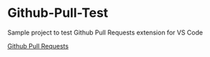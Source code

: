 # Github-Pull-Test
Sample project to test Github Pull Requests extension for VS Code

[Github Pull Requests](https://marketplace.visualstudio.com/items?itemName=GitHub.vscode-pull-request-github)
